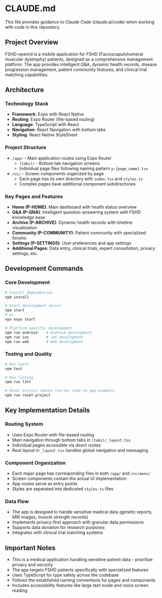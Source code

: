 # CLAUDE.md

This file provides guidance to Claude Code (claude.ai/code) when working with code in this repository.

## Project Overview

FSHD-openrd is a mobile application for FSHD (Facioscapulohumeral muscular dystrophy) patients, designed as a comprehensive management platform. The app provides intelligent Q&A, dynamic health records, disease progression management, patient community features, and clinical trial matching capabilities.

## Architecture

### Technology Stack
- **Framework**: Expo with React Native
- **Routing**: Expo Router (file-based routing)
- **Language**: TypeScript with React
- **Navigation**: React Navigation with bottom tabs
- **Styling**: React Native StyleSheet

### Project Structure
- `/app/` - Main application routes using Expo Router
  - `(tabs)/` - Bottom tab navigation screens
  - Individual page files following naming pattern `p-{page_name}.tsx`
- `/ui/` - Screen components organized by page
  - Each page has its own directory with `index.tsx` and `styles.ts`
  - Complex pages have additional component subdirectories

### Key Pages and Features
- **Home (P-HOME)**: Main dashboard with health status overview
- **Q&A (P-QNA)**: Intelligent question-answering system with FSHD knowledge base
- **Archive (P-ARCHIVE)**: Dynamic health records with timeline visualization
- **Community (P-COMMUNITY)**: Patient community with specialized forums
- **Settings (P-SETTINGS)**: User preferences and app settings
- **Additional Pages**: Data entry, clinical trials, expert consultation, privacy settings, etc.

## Development Commands

### Core Development
```bash
# Install dependencies
npm install

# Start development server
npm start
# or
npx expo start

# Platform-specific development
npm run android    # Android development
npm run ios        # iOS development
npm run web        # Web development
```

### Testing and Quality
```bash
# Run tests
npm test

# Run linting
npm run lint

# Reset project (moves starter code to app-example)
npm run reset-project
```

## Key Implementation Details

### Routing System
- Uses Expo Router with file-based routing
- Main navigation through bottom tabs in `(tabs)/_layout.tsx`
- Individual pages accessible via direct routes
- Root layout in `_layout.tsx` handles global navigation and messaging

### Component Organization
- Each major page has corresponding files in both `/app/` and `/screens/`
- Screen components contain the actual UI implementation
- App routes serve as entry points
- Styles are separated into dedicated `styles.ts` files

### Data Flow
- The app is designed to handle sensitive medical data (genetic reports, MRI images, muscle strength records)
- Implements privacy-first approach with granular data permissions
- Supports data donation for research purposes
- Integrates with clinical trial matching systems

## Important Notes

- This is a medical application handling sensitive patient data - prioritize privacy and security
- The app targets FSHD patients specifically with specialized features
- Uses TypeScript for type safety across the codebase
- Follows the established naming conventions for pages and components
- Includes accessibility features like large text mode and voice screen reading